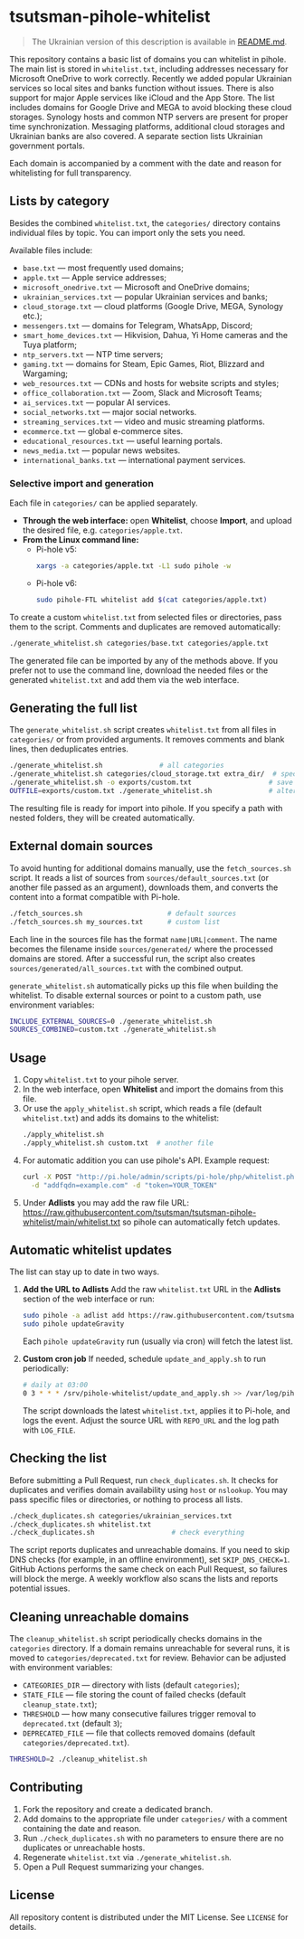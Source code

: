 # tsutsman-pihole-whitelist

> The Ukrainian version of this description is available in [README.md](README.md).

This repository contains a basic list of domains you can whitelist in pihole.
The main list is stored in `whitelist.txt`, including addresses necessary for Microsoft OneDrive to work correctly.
Recently we added popular Ukrainian services so local sites and banks function without issues.
There is also support for major Apple services like iCloud and the App Store.
The list includes domains for Google Drive and MEGA to avoid blocking these cloud storages.
Synology hosts and common NTP servers are present for proper time synchronization.
Messaging platforms, additional cloud storages and Ukrainian banks are also covered.
A separate section lists Ukrainian government portals.

Each domain is accompanied by a comment with the date and reason for whitelisting for full transparency.

## Lists by category

Besides the combined `whitelist.txt`, the `categories/` directory contains individual files by topic.
You can import only the sets you need.

Available files include:

- `base.txt` — most frequently used domains;
- `apple.txt` — Apple service addresses;
- `microsoft_onedrive.txt` — Microsoft and OneDrive domains;
- `ukrainian_services.txt` — popular Ukrainian services and banks;
- `cloud_storage.txt` — cloud platforms (Google Drive, MEGA, Synology etc.);
- `messengers.txt` — domains for Telegram, WhatsApp, Discord;
- `smart_home_devices.txt` — Hikvision, Dahua, Yi Home cameras and the Tuya platform;
- `ntp_servers.txt` — NTP time servers;
- `gaming.txt` — domains for Steam, Epic Games, Riot, Blizzard and Wargaming;
- `web_resources.txt` — CDNs and hosts for website scripts and styles;
- `office_collaboration.txt` — Zoom, Slack and Microsoft Teams;
- `ai_services.txt` — popular AI services.
- `social_networks.txt` — major social networks.
- `streaming_services.txt` — video and music streaming platforms.
- `ecommerce.txt` — global e-commerce sites.
- `educational_resources.txt` — useful learning portals.
- `news_media.txt` — popular news websites.
- `international_banks.txt` — international payment services.

### Selective import and generation

Each file in `categories/` can be applied separately.

- **Through the web interface:** open **Whitelist**, choose **Import**, and upload the desired file, e.g. `categories/apple.txt`.
- **From the Linux command line:**
  - Pi-hole v5:
    ```bash
    xargs -a categories/apple.txt -L1 sudo pihole -w
    ```
  - Pi-hole v6:
    ```bash
    sudo pihole-FTL whitelist add $(cat categories/apple.txt)
    ```

To create a custom `whitelist.txt` from selected files or directories, pass them to the script. Comments and duplicates are removed automatically:

```bash
./generate_whitelist.sh categories/base.txt categories/apple.txt
```

The generated file can be imported by any of the methods above. If you prefer not to use the command line, download the needed files or the generated `whitelist.txt` and add them via the web interface.

## Generating the full list

The `generate_whitelist.sh` script creates `whitelist.txt` from all files in `categories/` or from provided arguments. It removes comments and blank lines, then deduplicates entries.

```bash
./generate_whitelist.sh              # all categories
./generate_whitelist.sh categories/cloud_storage.txt extra_dir/  # specific files or folders
./generate_whitelist.sh -o exports/custom.txt                   # save to a custom file
OUTFILE=exports/custom.txt ./generate_whitelist.sh              # alternative via environment variable
```

The resulting file is ready for import into pihole. If you specify a path with nested folders, they will be created automatically.

## External domain sources

To avoid hunting for additional domains manually, use the
`fetch_sources.sh` script. It reads a list of sources from
`sources/default_sources.txt` (or another file passed as an
argument), downloads them, and converts the content into a format
compatible with Pi-hole.

```bash
./fetch_sources.sh                     # default sources
./fetch_sources.sh my_sources.txt      # custom list
```

Each line in the sources file has the format `name|URL|comment`.
The name becomes the filename inside `sources/generated/` where the
processed domains are stored. After a successful run, the script
also creates `sources/generated/all_sources.txt` with the combined
output.

`generate_whitelist.sh` automatically picks up this file when
building the whitelist. To disable external sources or point to a
custom path, use environment variables:

```bash
INCLUDE_EXTERNAL_SOURCES=0 ./generate_whitelist.sh
SOURCES_COMBINED=custom.txt ./generate_whitelist.sh
```

## Usage

1. Copy `whitelist.txt` to your pihole server.
2. In the web interface, open **Whitelist** and import the domains from this file.
3. Or use the `apply_whitelist.sh` script, which reads a file (default `whitelist.txt`) and adds its domains to the whitelist:
   ```bash
   ./apply_whitelist.sh
   ./apply_whitelist.sh custom.txt  # another file
   ```
4. For automatic addition you can use pihole's API.
   Example request:
   ```bash
   curl -X POST "http://pi.hole/admin/scripts/pi-hole/php/whitelist.php" \
     -d "addfqdn=example.com" -d "token=YOUR_TOKEN"
   ```
5. Under **Adlists** you may add the raw file URL:
   https://raw.githubusercontent.com/tsutsman/tsutsman-pihole-whitelist/main/whitelist.txt
   so pihole can automatically fetch updates.

## Automatic whitelist updates

The list can stay up to date in two ways.

1. **Add the URL to Adlists**
   Add the raw `whitelist.txt` URL in the **Adlists** section of the web interface or run:
   ```bash
   sudo pihole -a adlist add https://raw.githubusercontent.com/tsutsman/tsutsman-pihole-whitelist/main/whitelist.txt "tsutsman whitelist"
   sudo pihole updateGravity
   ```
   Each `pihole updateGravity` run (usually via cron) will fetch the latest list.

2. **Custom cron job**
   If needed, schedule `update_and_apply.sh` to run periodically:
   ```bash
   # daily at 03:00
   0 3 * * * /srv/pihole-whitelist/update_and_apply.sh >> /var/log/pihole-whitelist.log 2>&1
   ```
   The script downloads the latest `whitelist.txt`, applies it to Pi-hole, and logs the event. Adjust the source URL with `REPO_URL` and the log path with `LOG_FILE`.

## Checking the list

Before submitting a Pull Request, run `check_duplicates.sh`.
It checks for duplicates and verifies domain availability using `host` or `nslookup`.
You may pass specific files or directories, or nothing to process all lists.

```bash
./check_duplicates.sh categories/ukrainian_services.txt
./check_duplicates.sh whitelist.txt
./check_duplicates.sh                   # check everything
```

The script reports duplicates and unreachable domains. If you need to skip DNS checks (for example, in an offline environment), set `SKIP_DNS_CHECK=1`.
GitHub Actions performs the same check on each Pull Request, so failures will block the merge.
A weekly workflow also scans the lists and reports potential issues.

## Cleaning unreachable domains

The `cleanup_whitelist.sh` script periodically checks domains in the `categories` directory.
If a domain remains unreachable for several runs, it is moved to `categories/deprecated.txt` for review.
Behavior can be adjusted with environment variables:

- `CATEGORIES_DIR` — directory with lists (default `categories`);
- `STATE_FILE` — file storing the count of failed checks (default `cleanup_state.txt`);
- `THRESHOLD` — how many consecutive failures trigger removal to `deprecated.txt` (default `3`);
- `DEPRECATED_FILE` — file that collects removed domains (default `categories/deprecated.txt`).

```bash
THRESHOLD=2 ./cleanup_whitelist.sh
```

## Contributing

1. Fork the repository and create a dedicated branch.
2. Add domains to the appropriate file under `categories/` with a comment containing the date and reason.
3. Run `./check_duplicates.sh` with no parameters to ensure there are no duplicates or unreachable hosts.
4. Regenerate `whitelist.txt` via `./generate_whitelist.sh`.
5. Open a Pull Request summarizing your changes.

## License

All repository content is distributed under the MIT License. See `LICENSE` for details.
